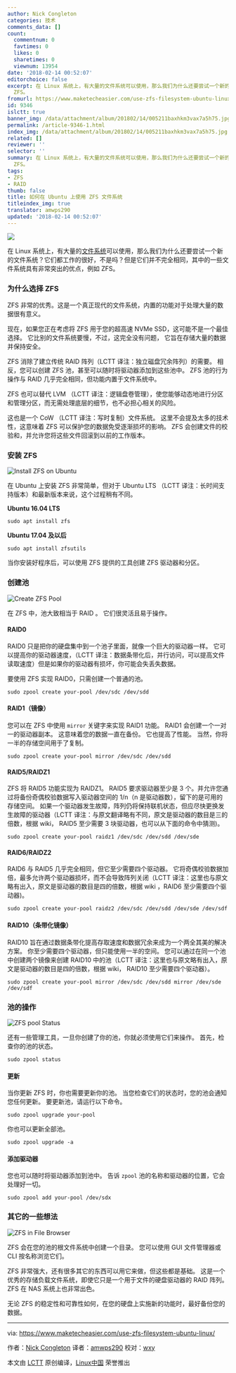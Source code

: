 ```yaml
---
author: Nick Congleton
categories: 技术
comments_data: []
count:
  commentnum: 0
  favtimes: 0
  likes: 0
  sharetimes: 0
  viewnum: 13954
date: '2018-02-14 00:52:07'
editorchoice: false
excerpt: 在 Linux 系统上，有大量的文件系统可以使用，那么我们为什么还要尝试一个新的文件系统？它们都工作的很好，不是吗？但是它们并不完全相同，其中的一些文件系统具有非常突出的优点，例如
  ZFS。
fromurl: https://www.maketecheasier.com/use-zfs-filesystem-ubuntu-linux/
id: 9346
islctt: true
banner_img: /data/attachment/album/201802/14/005211baxhkm3vax7a5h75.jpg
permalink: /article-9346-1.html
index_img: /data/attachment/album/201802/14/005211baxhkm3vax7a5h75.jpg.thumb.jpg
related: []
reviewer: ''
selector: ''
summary: 在 Linux 系统上，有大量的文件系统可以使用，那么我们为什么还要尝试一个新的文件系统？它们都工作的很好，不是吗？但是它们并不完全相同，其中的一些文件系统具有非常突出的优点，例如
  ZFS。
tags:
- ZFS
- RAID
thumb: false
title: 如何在 Ubuntu 上使用 ZFS 文件系统
titleindex_img: true
translator: amwps290
updated: '2018-02-14 00:52:07'
---
```


![](/data/attachment/album/201802/14/005211baxhkm3vax7a5h75.jpg)


在 Linux 系统上，有大量的[文件系统](https://www.maketecheasier.com/best-linux-filesystem-for-ssd/)可以使用，那么我们为什么还要尝试一个新的文件系统？它们都工作的很好，不是吗？但是它们并不完全相同，其中的一些文件系统具有非常突出的优点，例如 ZFS。


### 为什么选择 ZFS


ZFS 非常的优秀。这是一个真正现代的文件系统，内置的功能对于处理大量的数据很有意义。


现在，如果您正在考虑将 ZFS 用于您的超高速 NVMe SSD，这可能不是一个最佳选择。 它比别的文件系统要慢，不过，这完全没有问题， 它旨在存储大量的数据并保持安全。


ZFS 消除了建立传统 RAID 阵列（LCTT 译注：独立磁盘冗余阵列）的需要。 相反，您可以创建 ZFS 池，甚至可以随时将驱动器添加到这些池中。 ZFS 池的行为操作与 RAID 几乎完全相同，但功能内置于文件系统中。


ZFS 也可以替代 LVM （LCTT 译注：逻辑盘卷管理），使您能够动态地进行分区和管理分区，而无需处理底层的细节，也不必担心相关的风险。


这也是一个 CoW （LCTT 译注：写时复制）文件系统。 这里不会提及太多的技术性，这意味着 ZFS 可以保护您的数据免受逐渐损坏的影响。 ZFS 会创建文件的校验和，并允许您将这些文件回滚到以前的工作版本。


### 安装 ZFS


![Install ZFS on Ubuntu](/data/attachment/album/201802/14/005212gem4smmvrwczhxdh.jpg "Install ZFS on Ubuntu")


在 Ubuntu 上安装 ZFS 非常简单，但对于 Ubuntu LTS （LCTT 译注：长时间支持版本）和最新版本来说，这个过程稍有不同。


**Ubuntu 16.04 LTS**



```
sudo apt install zfs

```

**Ubuntu 17.04 及以后**



```
sudo apt install zfsutils

```

当你安装好程序后，可以使用 ZFS 提供的工具创建 ZFS 驱动器和分区。


### 创建池


![Create ZFS Pool](/data/attachment/album/201802/14/005212t99r9s9pxxp4r991.jpg "Create ZFS Pool")


在 ZFS 中，池大致相当于 RAID 。 它们很灵活且易于操作。


#### RAID0


RAID0 只是把你的硬盘集中到一个池子里面，就像一个巨大的驱动器一样。 它可以提高你的驱动器速度，（LCTT 译注：数据条带化后，并行访问，可以提高文件读取速度）但是如果你的驱动器有损坏，你可能会失丢失数据。


要使用 ZFS 实现 RAID0，只需创建一个普通的池。



```
sudo zpool create your-pool /dev/sdc /dev/sdd

```

#### RAID1（镜像）


您可以在 ZFS 中使用 `mirror` 关键字来实现 RAID1 功能。 RAID1 会创建一个一对一的驱动器副本。 这意味着您的数据一直在备份。 它也提高了性能。 当然，你将一半的存储空间用于了复制。



```
sudo zpool create your-pool mirror /dev/sdc /dev/sdd

```

#### RAID5/RAIDZ1


ZFS 将 RAID5 功能实现为 RAIDZ1。 RAID5 要求驱动器至少是 3 个。并允许您通过将备份奇偶校验数据写入驱动器空间的 1/n（n 是驱动器数），留下的是可用的存储空间。 如果一个驱动器发生故障，阵列仍将保持联机状态，但应尽快更换发生故障的驱动器（LCTT 译注：与原文翻译略有不同，原文是驱动器的数目是三的倍数，根据 wiki， RAID5 至少需要 3 块驱动器，也可以从下面的命令中猜测)。



```
sudo zpool create your-pool raidz1 /dev/sdc /dev/sdd /dev/sde

```

#### RAID6/RAIDZ2


RAID6 与 RAID5 几乎完全相同，但它至少需要四个驱动器。 它将奇偶校验数据加倍，最多允许两个驱动器损坏，而不会导致阵列关闭（LCTT 译注：这里也与原文略有出入，原文是驱动器的数目是四的倍数，根据 wiki ，RAID6 至少需要四个驱动器)。



```
sudo zpool create your-pool raidz2 /dev/sdc /dev/sdd /dev/sde /dev/sdf

```

#### RAID10（条带化镜像）


RAID10 旨在通过数据条带化提高存取速度和数据冗余来成为一个两全其美的解决方案。 你至少需要四个驱动器，但只能使用一半的空间。 您可以通过在同一个池中创建两个镜像来创建 RAID10 中的池（LCTT 译注：这里也与原文略有出入，原文是驱动器的数目是四的倍数，根据 wiki， RAID10 至少需要四个驱动器）。



```
sudo zpool create your-pool mirror /dev/sdc /dev/sdd mirror /dev/sde /dev/sdf

```

### 池的操作


![ZFS pool Status](/data/attachment/album/201802/14/005212sbj96k1bozm1gbgz.jpg "ZFS pool Status")


还有一些管理工具，一旦你创建了你的池，你就必须使用它们来操作。 首先，检查你的池的状态。



```
sudo zpool status

```

#### 更新


当你更新 ZFS 时，你也需要更新你的池。 当您检查它们的状态时，您的池会通知您任何更新。 要更新池，请运行以下命令。



```
sudo zpool upgrade your-pool

```

你也可以更新全部池。



```
sudo zpool upgrade -a

```

#### 添加驱动器


您也可以随时将驱动器添加到池中。 告诉 `zpool` 池的名称和驱动器的位置，它会处理好一切。



```
sudo zpool add your-pool /dev/sdx

```

### 其它的一些想法


![ZFS in File Browser](/data/attachment/album/201802/14/005212ij3vwbvq3zllq030.jpg "ZFS in File Browser")


ZFS 会在您的池的根文件系统中创建一个目录。 您可以使用 GUI 文件管理器或 CLI 按名称浏览它们。


ZFS 非常强大，还有很多其它的东西可以用它来做，但这些都是基础。 这是一个优秀的存储负载文件系统，即使它只是一个用于文件的硬盘驱动器的 RAID 阵列。 ZFS 在 NAS 系统上也非常出色。


无论 ZFS 的稳定性和可靠性如何，在您的硬盘上实施新的功能时，最好备份您的数据。




---


via: <https://www.maketecheasier.com/use-zfs-filesystem-ubuntu-linux/>


作者：[Nick Congleton](https://www.maketecheasier.com/author/nickcongleton/) 译者：[amwps290](https://github.com/amwps290) 校对：[wxy](https://github.com/wxy)


本文由 [LCTT](https://github.com/LCTT/TranslateProject) 原创编译，[Linux中国](https://linux.cn/) 荣誉推出